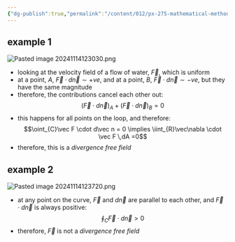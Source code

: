 ```yaml
---
{"dg-publish":true,"permalink":"/content/012/px-275-mathematical-methods/term-1/d-vector-integration/d3-green-s-theorem/px-275-d3f-physical-significance-of-the-divergence-theorem/","noteIcon":"1","created":"2024-11-25T10:50:32.000+00:00","updated":"2024-11-26T10:05:51.118+00:00"}
---
```


## example 1 
![Pasted image 20241114123030.png](/img/user/pics/Pasted%20image%2020241114123030.png)
- looking at the velocity field of a flow of water, $\vec F$, which is uniform
- at a point, $A$, $\vec F \cdot d\vec n \sim+ve$, and at a point, ${} B$, $\vec F \cdot d\vec n \sim-ve$, but they have the same magnitude
- therefore, the contributions cancel each other out: 
$$(\vec F \cdot d\vec n)_{A} + (\vec F \cdot d\vec n)_B = 0$$
- this happens for all points on the loop, and therefore: 
$$\oint_{C}\vec F  \cdot d\vec n  = 0 \implies \iint_{R}\vec\nabla \cdot \vec F \,dA =0$$
- therefore, this is a *divergence free field*
## example 2
![Pasted image 20241114123720.png](/img/user/pics/Pasted%20image%2020241114123720.png)
- at any point on the curve, $\vec F$ and $d\vec n$ are parallel to each other, and $\vec F\cdot d\vec n$ is always positive: 
$$\oint_{C} \vec F \cdot d\vec n > 0$$
- therefore, $\vec F$ is not a *divergence free field*

